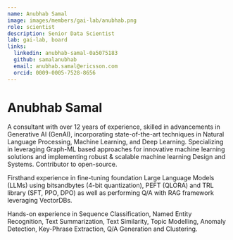 ```yaml
---
name: Anubhab Samal
image: images/members/gai-lab/anubhab.png
role: scientist
description: Senior Data Scientist
lab: gai-lab, board
links:
  linkedin: anubhab-samal-0a5075183
  github: samalanubhab
  email: anubhab.samal@ericsson.com
  orcid: 0009-0005-7528-8656
---
```


# Anubhab Samal

A consultant with over 12 years of experience, skilled in advancements in Generative AI (GenAI), incorporating state-of-the-art techniques in Natural Language Processing, Machine Learning, and Deep Learning. Specializing in leveraging Graph-ML based approaches for innovative machine learning solutions and implementing robust & scalable machine learning Design and Systems. 
Contributor to open-source.
 
Firsthand experience in fine-tuning foundation Large Language Models (LLMs) using bitsandbytes (4-bit quantization), PEFT (QLORA) and TRL library (SFT, PPO, DPO) as well as performing Q/A with RAG framework leveraging VectorDBs.
 
Hands-on experience in Sequence Classification, Named Entity Recognition, Text Summarization, Text Similarity, Topic Modelling, Anomaly Detection, Key-Phrase Extraction, Q/A Generation and Clustering.
